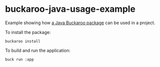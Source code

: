# buckaroo-java-usage-example

Example showing how [a Java Buckaroo package](https://github.com/njlr/buckaroo-java-example) can be used in a project.

To install the package:

```
buckaroo install
```

To build and run the application:

```
buck run :app
```

